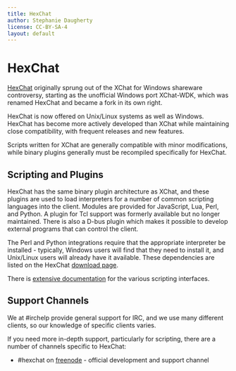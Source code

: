 ```yaml
---
title: HexChat
author: Stephanie Daugherty
license: CC-BY-SA-4
layout: default
---
```


# HexChat
[HexChat](https://hexchat.github.io) originally sprung out of the XChat for Windows shareware controversy, starting as the unofficial Windows port XChat-WDK, which was renamed HexChat and became a fork in its own right.

HexChat is now offered on Unix/Linux systems as well as Windows. HexChat has become more actively developed than XChat while maintaining close compatibility, with frequent releases and new features.

Scripts written for XChat are generally compatible with minor modifications, while binary plugins generally must be recompiled specifically for HexChat.

## Scripting and Plugins
HexChat has the same binary plugin architecture as XChat, and these plugins are used to load interpreters for a number of common scripting languages into the client. Modules are provided for JavaScript, Lua, Perl, and Python.  A plugin for Tcl support was formerly available but no longer maintained. There is also a D-bus plugin which makes it possible to develop external programs that can control the client.

The Perl and Python integrations require that the appropriate interpreter be installed - typically, Windows users will find that they need to install it, and Unix/Linux users will already have it available. These dependencies are listed on the HexChat [download page](https://hexchat.github.io/downloads.html).

There is [extensive documentation](https://hexchat.readthedocs.io/en/latest/developers.html#scripting) for the various scripting interfaces.

## Support Channels

We at #irchelp provide general support for IRC, and we use many different clients, so our knowledge of specific clients varies.

If you need more in-depth support, particularly for scripting, there are a number of channels specific to HexChat:

* #hexchat on [freenode](/irchelp/networks/freenode.html) - official development and support channel

